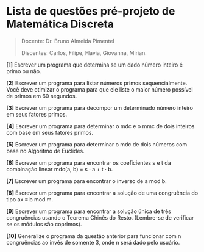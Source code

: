 # Lista de questões pré-projeto de Matemática Discreta

>   Docente: Dr. Bruno Almeida Pimentel
>
>   Discentes: Carlos, Filipe, Flavia, Giovanna, Mirian.

**[1]** Escrever um programa que determina se um dado número inteiro é primo ou não.

**[2]** Escrever um programa para listar números primos sequencialmente. Você deve otimizar o programa para que ele liste o maior número possível de primos em 60 segundos.

**[3]** Escrever um programa para decompor um determinado número inteiro em seus fatores primos.

**[4]** Escrever um programa para determinar o mdc e o mmc de dois inteiros com base em seus fatores primos.

**[5]** Escrever um programa para determinar o mdc de dois números com base no Algoritmo de Euclides.

**[6]** Escrever um programa para encontrar os coeficientes s e t da combinação linear
mdc(a, b) = s · a + t · b.

**[7]** Escrever um programa para encontrar o inverso de a mod b.

**[8]** Escrever um programa para encontrar a solução de uma congruência do tipo ax ≡ b mod m.

**[9]** Escrever um programa para encontrar a solução única de três congruências usando o Teorema Chinês do Resto. (Lembre-se de verificar se os módulos são coprimos).

**[10]** Generalize o programa da questão anterior para funcionar com n congruências ao invés de somente 3, onde n será dado pelo usuário.